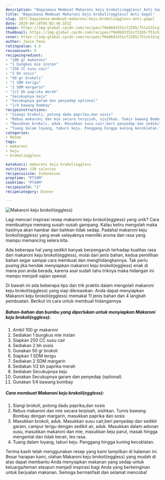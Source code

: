 ```yaml
---
description: "Bagaimana Membuat Makaroni keju brokoli(eggless) Anti Gagal"
title: "Bagaimana Membuat Makaroni keju brokoli(eggless) Anti Gagal"
slug: 1872-bagaimana-membuat-makaroni-keju-brokolieggless-anti-gagal
date: 2020-09-28T05:02:46.551Z
image: https://img-global.cpcdn.com/recipes/f0e8b93351cf2205/751x532cq70/makaroni-keju-brokolieggless-foto-resep-utama.jpg
thumbnail: https://img-global.cpcdn.com/recipes/f0e8b93351cf2205/751x532cq70/makaroni-keju-brokolieggless-foto-resep-utama.jpg
cover: https://img-global.cpcdn.com/recipes/f0e8b93351cf2205/751x532cq70/makaroni-keju-brokolieggless-foto-resep-utama.jpg
author: Janie Pena
ratingvalue: 4.9
reviewcount: 9
recipeingredient:
- "100 gr makaroni"
- "1 bungkus mie instan"
- "250 CC susu cair"
- "2 bh sosis"
- "50 gr brokoli"
- "1 SDM terigu"
- "2 SDM margarin"
- "1/2 bh paprika merah"
- "Secukupnya keju"
- "Secukupnya garam dan penyedap optional"
- "1/4 bawang bombay"
recipeinstructions:
- "Siangi brokoli, potong dadu paprika,dan sosis"
- "Rebus makaroni dan mie secara terpisah, sisihkan. Tumis bawang Bombay dengan margarin, masukkan paprika dan sosis"
- "Masukkan brokoli, aduk. Masukkan susu cair,beri penyedap dan sedikit garam, campur terigu dengan sedikit air, aduk. Masukkan dalam adonan susu, masukkan makaroni dan mie, masukkan keju parut, masak hingga mengental dan tidak berair, tes rasa."
- "Tuang dalam loyang, taburi keju. Panggang hingga kuning kecoklatan."
categories:
- Resep
tags:
- makaroni
- keju
- brokolieggless

katakunci: makaroni keju brokolieggless 
nutrition: 139 calories
recipecuisine: Indonesian
preptime: "PT19M"
cooktime: "PT49M"
recipeyield: "2"
recipecategory: Dinner

---
```



![Makaroni keju brokoli(eggless)](https://img-global.cpcdn.com/recipes/f0e8b93351cf2205/751x532cq70/makaroni-keju-brokolieggless-foto-resep-utama.jpg)

Lagi mencari inspirasi resep makaroni keju brokoli(eggless) yang unik? Cara membuatnya memang susah-susah gampang. Kalau keliru mengolah maka hasilnya akan hambar dan bahkan tidak sedap. Padahal makaroni keju brokoli(eggless) yang enak selayaknya memiliki aroma dan rasa yang mampu memancing selera kita.



Ada beberapa hal yang sedikit banyak berpengaruh terhadap kualitas rasa dari makaroni keju brokoli(eggless), mulai dari jenis bahan, kedua pemilihan bahan segar sampai cara membuat dan menghidangkannya. Tak perlu pusing jika hendak menyiapkan makaroni keju brokoli(eggless) enak di mana pun anda berada, karena asal sudah tahu triknya maka hidangan ini mampu menjadi sajian spesial.


Di bawah ini ada beberapa tips dan trik praktis dalam mengolah makaroni keju brokoli(eggless) yang siap dikreasikan. Anda dapat menyiapkan Makaroni keju brokoli(eggless) memakai 11 jenis bahan dan 4 langkah pembuatan. Berikut ini cara untuk membuat hidangannya.

<!--inarticleads1-->

##### Bahan-bahan dan bumbu yang diperlukan untuk menyiapkan Makaroni keju brokoli(eggless):

1. Ambil 100 gr makaroni
1. Sediakan 1 bungkus mie instan
1. Siapkan 250 CC susu cair
1. Sediakan 2 bh sosis
1. Gunakan 50 gr brokoli
1. Siapkan 1 SDM terigu
1. Sediakan 2 SDM margarin
1. Sediakan 1/2 bh paprika merah
1. Sediakan Secukupnya keju
1. Gunakan Secukupnya garam dan penyedap (optional)
1. Gunakan 1/4 bawang bombay




<!--inarticleads2-->

##### Cara membuat Makaroni keju brokoli(eggless):

1. Siangi brokoli, potong dadu paprika,dan sosis
1. Rebus makaroni dan mie secara terpisah, sisihkan. Tumis bawang Bombay dengan margarin, masukkan paprika dan sosis
1. Masukkan brokoli, aduk. Masukkan susu cair,beri penyedap dan sedikit garam, campur terigu dengan sedikit air, aduk. Masukkan dalam adonan susu, masukkan makaroni dan mie, masukkan keju parut, masak hingga mengental dan tidak berair, tes rasa.
1. Tuang dalam loyang, taburi keju. Panggang hingga kuning kecoklatan.




Terima kasih telah menggunakan resep yang kami tampilkan di halaman ini. Besar harapan kami, olahan Makaroni keju brokoli(eggless) yang mudah di atas dapat membantu Anda menyiapkan makanan yang sedap untuk keluarga/teman ataupun menjadi inspirasi bagi Anda yang berkeinginan untuk berjualan makanan. Semoga bermanfaat dan selamat mencoba!

